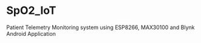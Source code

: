 # SpO2_IoT
Patient Telemetry Monitoring system using ESP8266, MAX30100 and Blynk Android Application

